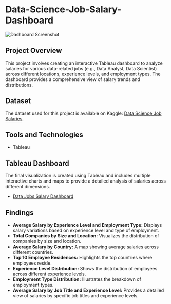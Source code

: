 # Data-Science-Job-Salary-Dashboard
![Dashboard Screenshot]("data-analysis-concept-illustration-flat-vector-design-statistical-and-data-analysis-for-business-finance-investment-concept-taking-part-in-business-activities-free-png.webp)

## Project Overview
This project involves creating an interactive Tableau dashboard to analyze salaries for various data-related jobs (e.g., Data Analyst, Data Scientist) across different locations, experience levels, and employment types. The dashboard provides a comprehensive view of salary trends and distributions.

## Dataset
The dataset used for this project is available on Kaggle: [Data Science Job Salaries](https://www.kaggle.com/datasets/ruchi798/data-science-job-salaries).

## Tools and Technologies
- Tableau

## Tableau Dashboard
The final visualization is created using Tableau and includes multiple interactive charts and maps to provide a detailed analysis of salaries across different dimensions.
- [Data Jobs Salary Dashboard](https://public.tableau.com/app/profile/anusree.o.r/viz/DataScienceJobSalaryAnalysis_17407685268370/Dashboard1)

## Findings
- **Average Salary by Experience Level and Employment Type:** Displays salary variations based on experience level and type of employment.
- **Total Companies by Size and Location:** Visualizes the distribution of companies by size and location.
- **Average Salary by Country:** A map showing average salaries across different countries.
- **Top 10 Employee Residences:** Highlights the top countries where employees reside.
- **Experience Level Distribution:** Shows the distribution of employees across different experience levels.
- **Employment Type Distribution:** Illustrates the breakdown of employment types.
- **Average Salary by Job Title and Experience Level:** Provides a detailed view of salaries by specific job titles and experience levels.

